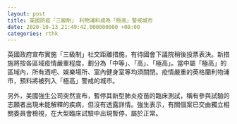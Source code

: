 ```yaml
---
layout: post
title: 英國防疫「三級制」　利物浦料成為「極高」警戒城市
date: 2020-10-13 21:49:42.000000000 +08:00
categories: rthk
---
```


英國政府宣布實施「三級制」社交距離措施，有待國會下議院稍後投票表決。新措施將按各區域疫情嚴重程度，劃分為「中等」、「高」、「極高」。當中屬「極高」的區域內，所有酒吧、娛樂場所、室內健身室等均須關閉。疫情嚴重的英格蘭利物浦市，預料將被列入「極高」警戒的城市。 

另外，美國強生公司突然宣布，暫停其新型肺炎疫苗的臨床測試，稱有參與試驗的志願者出現未能解釋的疾病，但沒有透露詳情。強生表示，有關個案已交由獨立相關委員會檢視，在大型臨床試驗中出現暫停，屬於正常。
